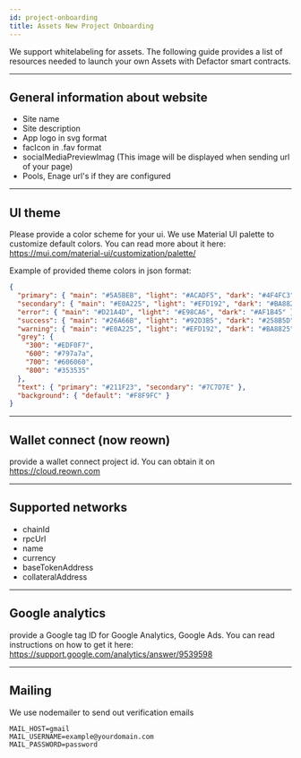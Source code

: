 ```yaml
---
id: project-onboarding
title: Assets New Project Onboarding
---
```


We support whitelabeling for assets. The following guide provides a list of resources needed to launch your own Assets with Defactor smart contracts.

---

## General information about website

- Site name
- Site description
- App logo in svg format
- facIcon in .fav format
- socialMediaPreviewImag (This image will be displayed when sending url of your page)
- Pools, Enage url's if they are configured

---

## UI theme

Please provide a color scheme for your ui. We use Material UI palette to customize default colors. You can read more about it here: https://mui.com/material-ui/customization/palette/

Example of provided theme colors in json format:

```json
{
  "primary": { "main": "#5A5BEB", "light": "#ACADF5", "dark": "#4F4FC3" },
  "secondary": { "main": "#E0A225", "light": "#EFD192", "dark": "#BA8825" },
  "error": { "main": "#D21A4D", "light": "#E98CA6", "dark": "#AF1B45" },
  "success": { "main": "#26A66B", "light": "#92D3B5", "dark": "#258B5D" },
  "warning": { "main": "#E0A225", "light": "#EFD192", "dark": "#BA8825" },
  "grey": {
    "300": "#EDF0F7",
    "600": "#797a7a",
    "700": "#606060",
    "800": "#353535"
  },
  "text": { "primary": "#211F23", "secondary": "#7C7D7E" },
  "background": { "default": "#F8F9FC" }
}
```

---

## Wallet connect (now reown)

provide a wallet connect project id. You can obtain it on https://cloud.reown.com

---

## Supported networks

- chainId
- rpcUrl
- name
- currency
- baseTokenAddress
- collateralAddress

---

## Google analytics

provide a Google tag ID for Google Analytics, Google Ads. You can read instructions on how to get it here:
https://support.google.com/analytics/answer/9539598

---

## Mailing

We use nodemailer to send out verification emails

```
MAIL_HOST=gmail
MAIL_USERNAME=example@yourdomain.com
MAIL_PASSWORD=password
```
